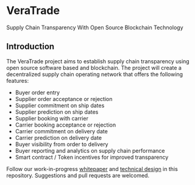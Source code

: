 # VeraTrade
Supply Chain Transparency With Open Source Blockchain Technology

## Introduction
The VeraTrade project aims to establish supply chain transparency using open source software based and blockchain. The project will create a decentralized supply chain operating network that offers the following features:
- Buyer order entry 
- Supplier order acceptance or rejection
- Supplier commitment on ship dates
- Supplier prediction on ship dates
- Supplier booking with carrier
- Carrier booking acceptance or rejection
- Carrier commitment on delivery date 
- Carrier prediction on delivery date
- Buyer visibility from order to delivery
- Buyer reporting and analytics on supply chain performance
- Smart contract / Token incentives for improved transparency 

Follow our work-in-progress [whitepaper](https://github.com/jtberry21/VeraTrade/blob/master/VeraTradeWhitePaper.md) and [technical design](https://github.com/jtberry21/VeraTrade/blob/master/VeraTradeTechnicalDesign.md) in this repository. Suggestions and pull requests are welcomed.
